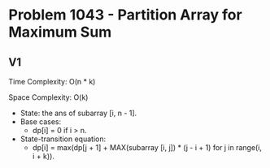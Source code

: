 # Problem 1043 - Partition Array for Maximum Sum

## V1

Time Complexity: O(n * k)

Space Complexity: O(k)

- State: the ans of subarray [i, n - 1].
- Base cases:
    - dp[i] = 0 if i > n.
- State-transition equation:
    - dp[i] = max(dp[j + 1] + MAX(subarray [i, j]) * (j - i + 1) for j in range(i, i + k)).
